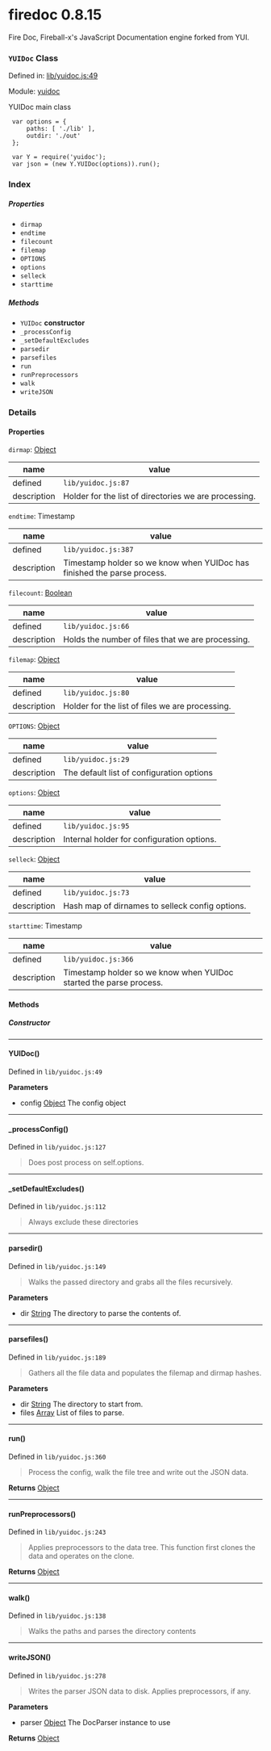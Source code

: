 
# firedoc 0.8.15

Fire Doc, Fireball-x&#x27;s JavaScript Documentation engine forked from YUI.

### `YUIDoc` Class


Defined in: [lib/yuidoc.js:49](../files/lib/yuidoc.js.js)

Module: [yuidoc](../modules/yuidoc.md)




YUIDoc main class

     var options = {
         paths: [ './lib' ],
         outdir: './out'
     };

     var Y = require('yuidoc');
     var json = (new Y.YUIDoc(options)).run();

### Index

##### Properties

  - `dirmap`
  - `endtime`
  - `filecount`
  - `filemap`
  - `OPTIONS`
  - `options`
  - `selleck`
  - `starttime`



##### Methods

  - `YUIDoc` **constructor**
  - `_processConfig`
  - `_setDefaultExcludes`
  - `parsedir`
  - `parsefiles`
  - `run`
  - `runPreprocessors`
  - `walk`
  - `writeJSON`





### Details


#### Properties



`dirmap`: <a href="https://developer.mozilla.org/en/JavaScript/Reference/Global_Objects/Object" class="crosslink external" target="_blank">Object</a>

| name | value |
|------|-------|
| defined | `lib/yuidoc.js:87` |
| description | Holder for the list of directories we are processing. |




`endtime`: Timestamp

| name | value |
|------|-------|
| defined | `lib/yuidoc.js:387` |
| description | Timestamp holder so we know when YUIDoc has finished the parse process. |




`filecount`: <a href="https://developer.mozilla.org/en/JavaScript/Reference/Global_Objects/Boolean" class="crosslink external" target="_blank">Boolean</a>

| name | value |
|------|-------|
| defined | `lib/yuidoc.js:66` |
| description | Holds the number of files that we are processing. |




`filemap`: <a href="https://developer.mozilla.org/en/JavaScript/Reference/Global_Objects/Object" class="crosslink external" target="_blank">Object</a>

| name | value |
|------|-------|
| defined | `lib/yuidoc.js:80` |
| description | Holder for the list of files we are processing. |




`OPTIONS`: <a href="https://developer.mozilla.org/en/JavaScript/Reference/Global_Objects/Object" class="crosslink external" target="_blank">Object</a>

| name | value |
|------|-------|
| defined | `lib/yuidoc.js:29` |
| description | The default list of configuration options |




`options`: <a href="https://developer.mozilla.org/en/JavaScript/Reference/Global_Objects/Object" class="crosslink external" target="_blank">Object</a>

| name | value |
|------|-------|
| defined | `lib/yuidoc.js:95` |
| description | Internal holder for configuration options. |




`selleck`: <a href="https://developer.mozilla.org/en/JavaScript/Reference/Global_Objects/Object" class="crosslink external" target="_blank">Object</a>

| name | value |
|------|-------|
| defined | `lib/yuidoc.js:73` |
| description | Hash map of dirnames to selleck config options. |




`starttime`: Timestamp

| name | value |
|------|-------|
| defined | `lib/yuidoc.js:366` |
| description | Timestamp holder so we know when YUIDoc started the parse process. |






<!-- Method Block -->
#### Methods

##### Constructor

--------------------------
#### YUIDoc() 

Defined in `lib/yuidoc.js:49`



> 

**Parameters**
- config <a href="https://developer.mozilla.org/en/JavaScript/Reference/Global_Objects/Object" class="crosslink external" target="_blank">Object</a> The config object



--------------------------
#### _processConfig() 

Defined in `lib/yuidoc.js:127`



> Does post process on self.options.




--------------------------
#### _setDefaultExcludes() 

Defined in `lib/yuidoc.js:112`



> Always exclude these directories




--------------------------
#### parsedir() 

Defined in `lib/yuidoc.js:149`



> Walks the passed directory and grabs all the files recursively.

**Parameters**
- dir <a href="https://developer.mozilla.org/en/JavaScript/Reference/Global_Objects/String" class="crosslink external" target="_blank">String</a> The directory to parse the contents of.



--------------------------
#### parsefiles() 

Defined in `lib/yuidoc.js:189`



> Gathers all the file data and populates the filemap and dirmap hashes.

**Parameters**
- dir <a href="https://developer.mozilla.org/en/JavaScript/Reference/Global_Objects/String" class="crosslink external" target="_blank">String</a> The directory to start from.
- files <a href="https://developer.mozilla.org/en/JavaScript/Reference/Global_Objects/Array" class="crosslink external" target="_blank">Array</a> List of files to parse.



--------------------------
#### run() 

Defined in `lib/yuidoc.js:360`



> Process the config, walk the file tree and write out the JSON data.


**Returns**
<a href="https://developer.mozilla.org/en/JavaScript/Reference/Global_Objects/Object" class="crosslink external" target="_blank">Object</a> 


--------------------------
#### runPreprocessors() 

Defined in `lib/yuidoc.js:243`



> Applies preprocessors to the data tree. 
This function first clones the data and operates on the clone.


**Returns**
<a href="https://developer.mozilla.org/en/JavaScript/Reference/Global_Objects/Object" class="crosslink external" target="_blank">Object</a> 


--------------------------
#### walk() 

Defined in `lib/yuidoc.js:138`



> Walks the paths and parses the directory contents




--------------------------
#### writeJSON() 

Defined in `lib/yuidoc.js:278`



> Writes the parser JSON data to disk.
Applies preprocessors, if any.

**Parameters**
- parser <a href="https://developer.mozilla.org/en/JavaScript/Reference/Global_Objects/Object" class="crosslink external" target="_blank">Object</a> The DocParser instance to use

**Returns**
<a href="https://developer.mozilla.org/en/JavaScript/Reference/Global_Objects/Object" class="crosslink external" target="_blank">Object</a> 



